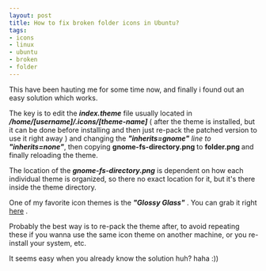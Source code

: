 ```yaml
--- 
layout: post
title: How to fix broken folder icons in Ubuntu?
tags: 
- icons
- linux
- ubuntu
- broken
- folder
---
```

This have been hauting me for some time now, and finally i found out an easy solution which works.

The key is to edit the <em><strong>index.theme</strong></em> file usually located in <em><strong>/home/[username]/.icons/[theme-name]</strong></em> ( after the theme is installed, but it can be done before installing and then just re-pack the patched version to use it right away ) and changing the <em><strong>"inherits=gnome"</strong> line to <strong>"inherits=none"</strong></em>, then copying <strong>gnome-fs-directory.png </strong>to <strong>folder.png </strong>and finally reloading the theme.

The location of the <em><strong>gnome-fs-directory.png</strong></em> is dependent on how each individual theme is organized, so there no exact location for it, but it's there inside the theme directory.

One of my favorite icon themes is the <strong><em>"Glossy Glass"</em></strong> . You can grab it right <a title="Glossy Glass" href="http://www.gnome-look.org/content/show.php/Glossy-Glass?content=27166" target="_blank">here</a> .

Probably the best way is to re-pack the theme after, to avoid repeating these if you wanna use the same icon theme on another machine, or you re-install your system, etc.

It seems easy when you already know the solution huh? haha :))
